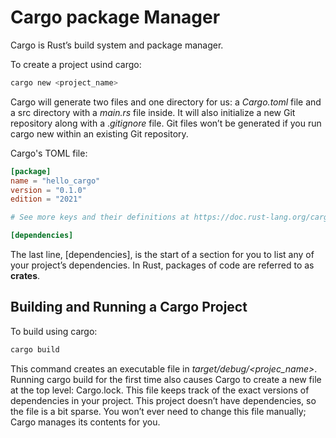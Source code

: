 # **Cargo package Manager**

Cargo is Rust’s build system and package manager.

To create a project usind cargo:
```sh
cargo new <project_name>
```

Cargo will generate two files and one directory for us: a _Cargo.toml_ file and a src directory with a _main.rs_ file inside. It will also initialize a new Git repository along with a ._gitignore_ file. Git files won’t be generated if you run cargo new within an existing Git repository.

Cargo's TOML file:
```toml
[package]
name = "hello_cargo"
version = "0.1.0"
edition = "2021"

# See more keys and their definitions at https://doc.rust-lang.org/cargo/reference/manifest.html

[dependencies]
```

The last line, [dependencies], is the start of a section for you to list any of your project’s dependencies. In Rust, packages of code are referred to as **crates**.


## **Building and Running a Cargo Project**

To build using cargo:
```sh
cargo build
```
This command creates an executable file in *target/debug/<projec_name>*. Running cargo build for the first time also causes Cargo to create a new file at the top level: Cargo.lock. This file keeps track of the exact versions of dependencies in your project. This project doesn’t have dependencies, so the file is a bit sparse. You won’t ever need to change this file manually; Cargo manages its contents for you.